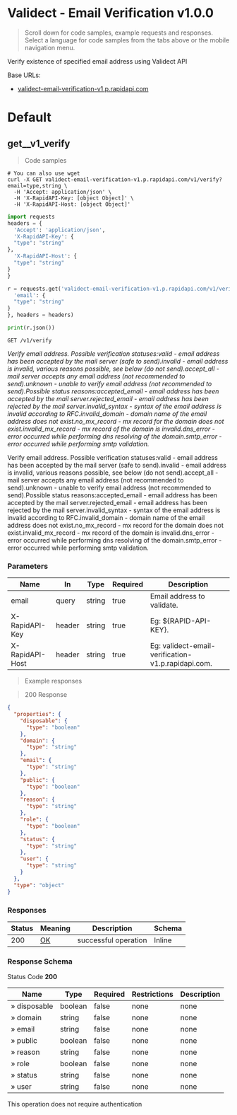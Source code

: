 <!-- Generator: Widdershins v4.0.1 -->

<h1 id="validect-email-verification">Validect - Email Verification v1.0.0</h1>

> Scroll down for code samples, example requests and responses. Select a language for code samples from the tabs above or the mobile navigation menu.

Verify existence of specified email address using Validect API  

Base URLs:

* <a href="validect-email-verification-v1.p.rapidapi.com">validect-email-verification-v1.p.rapidapi.com</a>

<h1 id="validect-email-verification-default">Default</h1>

## get__v1_verify

> Code samples

```shell
# You can also use wget
curl -X GET validect-email-verification-v1.p.rapidapi.com/v1/verify?email=type,string \
  -H 'Accept: application/json' \
  -H 'X-RapidAPI-Key: [object Object]' \
  -H 'X-RapidAPI-Host: [object Object]'

```

```python
import requests
headers = {
  'Accept': 'application/json',
  'X-RapidAPI-Key': {
  "type": "string"
},
  'X-RapidAPI-Host': {
  "type": "string"
}
}

r = requests.get('validect-email-verification-v1.p.rapidapi.com/v1/verify', params={
  'email': {
  "type": "string"
}
}, headers = headers)

print(r.json())

```

`GET /v1/verify`

*Verify email address. Possible verification statuses:valid - email address has been accepted by the mail server (safe to send).invalid - email address is invalid, various reasons possible, see below (do not send).accept_all - mail server accepts any email address (not recommended to send).unknown - unable to verify email address (not recommended to send).Possible status reasons:accepted_email - email address has been accepted by the mail server.rejected_email - email address has been rejected by the mail server.invalid_syntax - syntax of the email address is invalid according to RFC.invalid_domain - domain name of the email address does not exist.no_mx_record - mx record for the domain does not exist.invalid_mx_record - mx record of the domain is invalid.dns_error - error occurred while performing dns resolving of the domain.smtp_error - error occurred while performing smtp validation.*

Verify email address. Possible verification statuses:valid - email address has been accepted by the mail server (safe to send).invalid - email address is invalid, various reasons possible, see below (do not send).accept_all - mail server accepts any email address (not recommended to send).unknown - unable to verify email address (not recommended to send).Possible status reasons:accepted_email - email address has been accepted by the mail server.rejected_email - email address has been rejected by the mail server.invalid_syntax - syntax of the email address is invalid according to RFC.invalid_domain - domain name of the email address does not exist.no_mx_record - mx record for the domain does not exist.invalid_mx_record - mx record of the domain is invalid.dns_error - error occurred while performing dns resolving of the domain.smtp_error - error occurred while performing smtp validation.

<h3 id="get__v1_verify-parameters">Parameters</h3>

|Name|In|Type|Required|Description|
|---|---|---|---|---|
|email|query|string|true|Email address to validate. |
|X-RapidAPI-Key|header|string|true|Eg: ${RAPID-API-KEY}. |
|X-RapidAPI-Host|header|string|true|Eg: validect-email-verification-v1.p.rapidapi.com. |

> Example responses

> 200 Response

```json
{
  "properties": {
    "disposable": {
      "type": "boolean"
    },
    "domain": {
      "type": "string"
    },
    "email": {
      "type": "string"
    },
    "public": {
      "type": "boolean"
    },
    "reason": {
      "type": "string"
    },
    "role": {
      "type": "boolean"
    },
    "status": {
      "type": "string"
    },
    "user": {
      "type": "string"
    }
  },
  "type": "object"
}
```

<h3 id="get__v1_verify-responses">Responses</h3>

|Status|Meaning|Description|Schema|
|---|---|---|---|
|200|[OK](https://tools.ietf.org/html/rfc7231#section-6.3.1)|successful operation|Inline|

<h3 id="get__v1_verify-responseschema">Response Schema</h3>

Status Code **200**

|Name|Type|Required|Restrictions|Description|
|---|---|---|---|---|
|» disposable|boolean|false|none|none|
|» domain|string|false|none|none|
|» email|string|false|none|none|
|» public|boolean|false|none|none|
|» reason|string|false|none|none|
|» role|boolean|false|none|none|
|» status|string|false|none|none|
|» user|string|false|none|none|

<aside class="success">
This operation does not require authentication
</aside>

